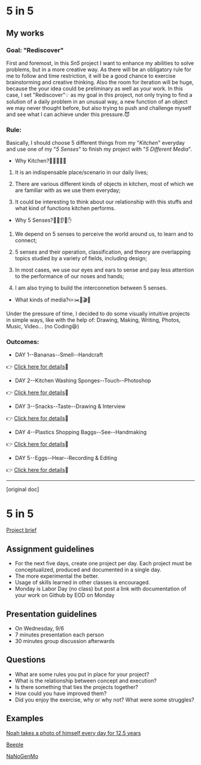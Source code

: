 # 5 in 5
## My works
### Goal: "Rediscover"

First and foremost, in this *5n5* project I want to enhance my abilities to solve problems, but in a more creative way. As there will be an obligatory rule for me to follow and time restriction, it will be a good chance to exercise brainstorming and creative thinking. Also the room for iteration will be huge, because the your idea could be preliminary as well as your work. In this case, I set "Rediscover":bulb: as my goal in this project, not only trying to find a solution of a daily problem in an unusual way, a new function of an object we may never thought before, but also trying to push and challenge myself and see what I can achieve under this pressure.:smiling_imp:

### Rule:

Basically, I should choose 5 different things from my "*Kitchen*" everyday and use one of my "*5 Senses*" to finish my project with "*5 Different Media*".

* Why Kitchen?:pizza::fork_and_knife::corn::eggplant::beer:

1. It is an indispensable place/scenario in our daily lives;

2. There are various different kinds of objects in kitchen, most of which we are familiar with as we use them everyday;

3. It could be interesting to think about our relationship with this stuffs and what kind of functions kitchen performs.

* Why 5 Senses?:eyes::nose::ear::tongue::hand:

1. We depend on 5 senses to perceive the world around us, to learn and to connect;

2. 5 senses and their operation, classification, and theory are overlapping topics studied by a variety of fields, including design;

3. In most cases, we use our eyes and ears to sense and pay less attention to the performance of our noses and hands;

4. I am also trying to build the interconnetion between 5 senses.

* What kinds of media?:pencil2::scissors::art::clapper::guitar:

Under the pressure of time, I decided to do some visually intuitive projects in simple ways, like with the help of: Drawing, Making, Writing, Photos, Music, Video... (no Coding:satisfied:)

### Outcomes:

* DAY 1--Bananas--Smell--Handcraft

:point_right: [Click here for details](Day-1.md):banana:

* DAY 2--Kitchen Washing Sponges--Touch--Photoshop

:point_right: [Click here for details](Day-2.md):ocean:

* DAY 3--Snacks--Taste--Drawing & Interview

:point_right: [Click here for details](Day-3.md):cookie:

* DAY 4--Plastics Shopping Baggs--See--Handmaking

:point_right: [Click here for details](Day-4.md):money_with_wings:

* DAY 5--Eggs--Hear--Recording & Editing

:point_right: [Click here for details](Day-5.md):egg:

---
[original doc]
# 5 in 5
[Project brief](https://docs.google.com/a/newschool.edu/document/d/1LOWQXv9i27Uj8eECxLeZi66yjTRcqk260O4kw_98eOc/edit?usp=sharing)

## Assignment guidelines
* For the next five days, create one project per day. Each project must be conceptualized, produced and documented in a single day. 
* The more experimental the better.
* Usage of skills learned in other classes is encouraged.
* Monday is Labor Day (no class) but post a link with documentation of your work on Github by EOD on Monday

## Presentation guidelines
* On Wednesday, 9/6
* 7 minutes presentation each person
* 30 minutes group discussion afterwards

## Questions
* What are some rules you put in place for your project?
* What is the relationship between concept and execution?
* Is there something that ties the projects together?
* How could you have improved them?
* Did you enjoy the exercise, why or why not? What were some struggles?

## Examples
[Noah takes a photo of himself every day for 12.5 years](https://www.youtube.com/watch?v=iPPzXlMdi7o)

[Beeple](http://www.beeple-crap.com/everydays_one.php)

[NaNoGenMo](https://nanogenmo.github.io/)
